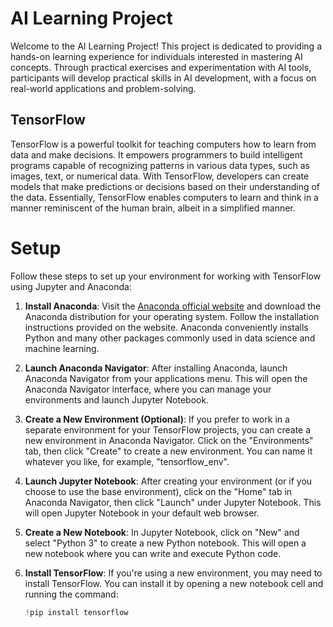 # AI Learning Project

Welcome to the AI Learning Project! This project is dedicated to providing a hands-on learning experience for individuals interested in mastering AI concepts. Through practical exercises and experimentation with AI tools, participants will develop practical skills in AI development, with a focus on real-world applications and problem-solving.

## TensorFlow

TensorFlow is a powerful toolkit for teaching computers how to learn from data and make decisions. It empowers programmers to build intelligent programs capable of recognizing patterns in various data types, such as images, text, or numerical data. With TensorFlow, developers can create models that make predictions or decisions based on their understanding of the data. Essentially, TensorFlow enables computers to learn and think in a manner reminiscent of the human brain, albeit in a simplified manner.

# Setup

Follow these steps to set up your environment for working with TensorFlow using Jupyter and Anaconda:

1. **Install Anaconda**: Visit the [Anaconda official website](https://www.anaconda.com/products/distribution) and download the Anaconda distribution for your operating system. Follow the installation instructions provided on the website. Anaconda conveniently installs Python and many other packages commonly used in data science and machine learning.

2. **Launch Anaconda Navigator**: After installing Anaconda, launch Anaconda Navigator from your applications menu. This will open the Anaconda Navigator interface, where you can manage your environments and launch Jupyter Notebook.

3. **Create a New Environment (Optional)**: If you prefer to work in a separate environment for your TensorFlow projects, you can create a new environment in Anaconda Navigator. Click on the "Environments" tab, then click "Create" to create a new environment. You can name it whatever you like, for example, "tensorflow_env".

4. **Launch Jupyter Notebook**: After creating your environment (or if you choose to use the base environment), click on the "Home" tab in Anaconda Navigator, then click "Launch" under Jupyter Notebook. This will open Jupyter Notebook in your default web browser.

5. **Create a New Notebook**: In Jupyter Notebook, click on "New" and select "Python 3" to create a new Python notebook. This will open a new notebook where you can write and execute Python code.

6. **Install TensorFlow**: If you're using a new environment, you may need to install TensorFlow. You can install it by opening a new notebook cell and running the command: 
   ```python
   !pip install tensorflow
